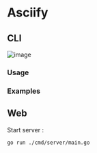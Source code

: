 # Asciify

## CLI
![image](https://github.com/toodemhard/asciify/assets/100080774/288a5adf-afb3-4877-a179-325f240aba66)


### Usage

### Examples

## Web
Start server :
```
go run ./cmd/server/main.go
```

